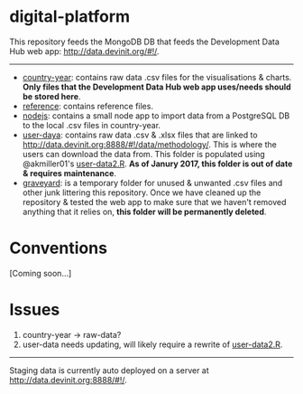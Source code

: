 # digital-platform

This repository feeds the MongoDB DB that feeds the Development Data Hub web app: http://data.devinit.org/#!/.

---

- [country-year](https://github.com/devinit/digital-platform/tree/development/country-year): contains raw data .csv files for the visualisations & charts. **Only files that the Development Data Hub web app uses/needs should be stored here**.
- [reference](https://github.com/devinit/digital-platform/tree/development/reference): contains reference files. 
- [nodejs](https://github.com/devinit/digital-platform/tree/development/nodejs): contains a small node app to import data from a PostgreSQL DB to the local .csv files in country-year.
- [user-daya](https://github.com/devinit/digital-platform/tree/development/user-data): contains raw data .csv & .xlsx files that are linked to http://data.devinit.org:8888/#!/data/methodology/. This is where the users can download the data from. This folder is populated using @akmiller01's [user-data2.R](https://github.com/akmiller01/alexm-util/blob/master/DevInit/R/user-data2.R). **As of Janury 2017, this folder is out of date & requires maintenance**.
- [graveyard](https://github.com/devinit/digital-platform/tree/development/graveyard): is a temporary folder for unused & unwanted .csv files and other junk littering this repository. Once we have cleaned up the repository & tested the web app to make sure that we haven't removed anything that it relies on, **this folder will be permanently deleted**.

# Conventions

[Coming soon...]

# Issues

1) country-year → raw-data?
2) user-data needs updating, will likely require a rewrite of [user-data2.R](https://github.com/akmiller01/alexm-util/blob/master/DevInit/R/user-data2.R).

---

Staging data is currently auto deployed on a server at http://data.devinit.org:8888/#!/.
